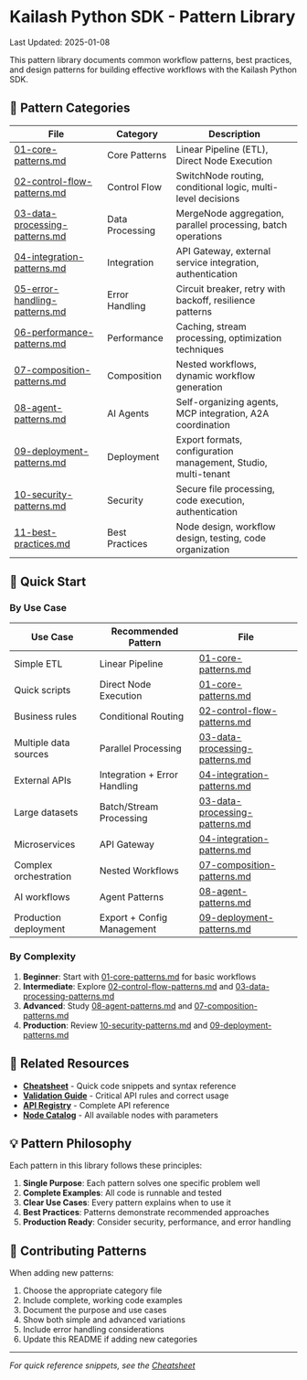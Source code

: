 # Kailash Python SDK - Pattern Library

Last Updated: 2025-01-08

This pattern library documents common workflow patterns, best practices, and design patterns for building effective workflows with the Kailash Python SDK.

## 📁 Pattern Categories

| File | Category | Description |
|------|----------|-------------|
| [01-core-patterns.md](01-core-patterns.md) | Core Patterns | Linear Pipeline (ETL), Direct Node Execution |
| [02-control-flow-patterns.md](02-control-flow-patterns.md) | Control Flow | SwitchNode routing, conditional logic, multi-level decisions |
| [03-data-processing-patterns.md](03-data-processing-patterns.md) | Data Processing | MergeNode aggregation, parallel processing, batch operations |
| [04-integration-patterns.md](04-integration-patterns.md) | Integration | API Gateway, external service integration, authentication |
| [05-error-handling-patterns.md](05-error-handling-patterns.md) | Error Handling | Circuit breaker, retry with backoff, resilience patterns |
| [06-performance-patterns.md](06-performance-patterns.md) | Performance | Caching, stream processing, optimization techniques |
| [07-composition-patterns.md](07-composition-patterns.md) | Composition | Nested workflows, dynamic workflow generation |
| [08-agent-patterns.md](08-agent-patterns.md) | AI Agents | Self-organizing agents, MCP integration, A2A coordination |
| [09-deployment-patterns.md](09-deployment-patterns.md) | Deployment | Export formats, configuration management, Studio, multi-tenant |
| [10-security-patterns.md](10-security-patterns.md) | Security | Secure file processing, code execution, authentication |
| [11-best-practices.md](11-best-practices.md) | Best Practices | Node design, workflow design, testing, code organization |

## 🚀 Quick Start

### By Use Case

| Use Case | Recommended Pattern | File |
|----------|-------------------|------|
| Simple ETL | Linear Pipeline | [01-core-patterns.md](01-core-patterns.md) |
| Quick scripts | Direct Node Execution | [01-core-patterns.md](01-core-patterns.md) |
| Business rules | Conditional Routing | [02-control-flow-patterns.md](02-control-flow-patterns.md) |
| Multiple data sources | Parallel Processing | [03-data-processing-patterns.md](03-data-processing-patterns.md) |
| External APIs | Integration + Error Handling | [04-integration-patterns.md](04-integration-patterns.md) |
| Large datasets | Batch/Stream Processing | [03-data-processing-patterns.md](03-data-processing-patterns.md) |
| Microservices | API Gateway | [04-integration-patterns.md](04-integration-patterns.md) |
| Complex orchestration | Nested Workflows | [07-composition-patterns.md](07-composition-patterns.md) |
| AI workflows | Agent Patterns | [08-agent-patterns.md](08-agent-patterns.md) |
| Production deployment | Export + Config Management | [09-deployment-patterns.md](09-deployment-patterns.md) |

### By Complexity

1. **Beginner**: Start with [01-core-patterns.md](01-core-patterns.md) for basic workflows
2. **Intermediate**: Explore [02-control-flow-patterns.md](02-control-flow-patterns.md) and [03-data-processing-patterns.md](03-data-processing-patterns.md)
3. **Advanced**: Study [08-agent-patterns.md](08-agent-patterns.md) and [07-composition-patterns.md](07-composition-patterns.md)
4. **Production**: Review [10-security-patterns.md](10-security-patterns.md) and [09-deployment-patterns.md](09-deployment-patterns.md)

## 🔗 Related Resources

- **[Cheatsheet](../cheatsheet/README.md)** - Quick code snippets and syntax reference
- **[Validation Guide](../validation-guide.md)** - Critical API rules and correct usage
- **[API Registry](../api-registry.yaml)** - Complete API reference
- **[Node Catalog](../node-catalog.md)** - All available nodes with parameters

## 💡 Pattern Philosophy

Each pattern in this library follows these principles:

1. **Single Purpose**: Each pattern solves one specific problem well
2. **Complete Examples**: All code is runnable and tested
3. **Clear Use Cases**: Every pattern explains when to use it
4. **Best Practices**: Patterns demonstrate recommended approaches
5. **Production Ready**: Consider security, performance, and error handling

## 📝 Contributing Patterns

When adding new patterns:

1. Choose the appropriate category file
2. Include complete, working code examples
3. Document the purpose and use cases
4. Show both simple and advanced variations
5. Include error handling considerations
6. Update this README if adding new categories

---
*For quick reference snippets, see the [Cheatsheet](../cheatsheet/README.md)*